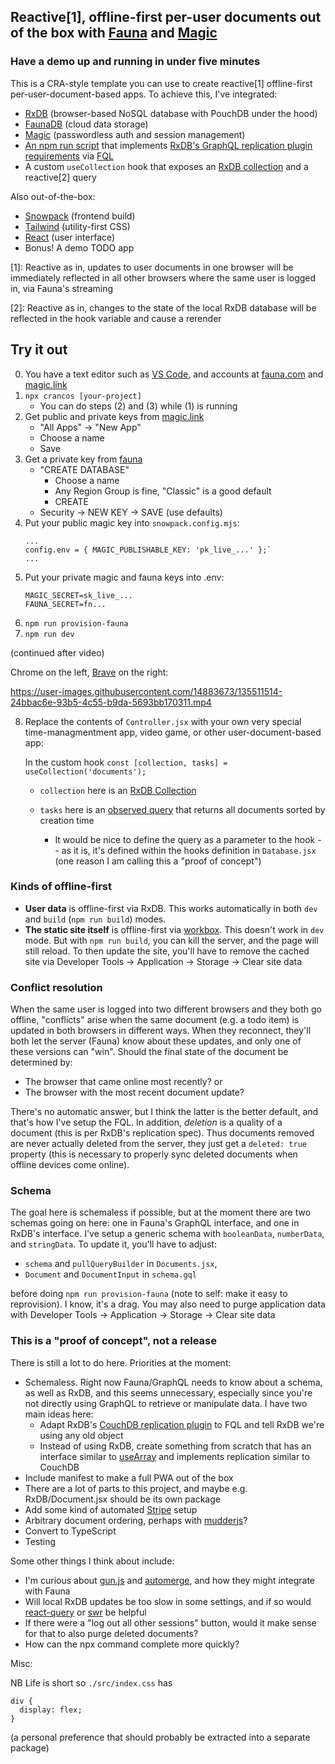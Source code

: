 ## Reactive[1], offline-first per-user documents out of the box with [Fauna](https://fauna.com) and [Magic](https://magic.link)

### Have a demo up and running in under five minutes

This is a CRA-style template you can use to create reactive[1] offline-first per-user-document-based apps.  To achieve this, I've integrated:
- [RxDB](https://rxdb.info/) (browser-based NoSQL database with PouchDB under the hood)
- [FaunaDB](https://fauna.com/) (cloud data storage)
- [Magic](https://magic.link/) (passwordless auth and session management)
- [An npm run script](https://github.com/jfrancos/crancos/blob/main/merge-with-snowpack-app-template-react/.scripts/create-UDFs.mjs) that implements [RxDB's GraphQL replication plugin requirements](https://rxdb.info/replication-graphql.html) via [FQL](https://docs.fauna.com/fauna/current/api/fql/cheat_sheet)
- A custom `useCollection` hook that exposes an [RxDB collection](https://rxdb.info/rx-collection.html) and a reactive[2] query

Also out-of-the-box:
- [Snowpack](https://www.snowpack.dev/) (frontend build)
- [Tailwind](https://tailwind.dev/) (utility-first CSS)
- [React](https://reactjs.org/) (user interface)
- Bonus!  A demo TODO app

[1]: Reactive as in, updates to user documents in one browser will be immediately reflected in all other browsers where the same user is logged in, via Fauna's streaming

[2]: Reactive as in, changes to the state of the local RxDB database will be reflected in the hook variable and cause a rerender

## Try it out

0. You have a text editor such as [VS Code](https://code.visualstudio.com/download), and accounts at [fauna.com](https://dashboard.fauna.com/accounts/register) and [magic.link](https://dashboard.magic.link/signup)
1. `npx crancos [your-project]`
   - You can do steps (2) and (3) while (1) is running
2. Get public and private keys from [magic.link](https://dashboard.magic.link/app/all_apps)
      - "All Apps" -> "New App"
      - Choose a name
      - Save
3. Get a private key from [fauna](https://dashboard.fauna.com/)
   - "CREATE DATABASE"
      - Choose a name
      - Any Region Group is fine, "Classic" is a good default
      - CREATE
   - Security -> NEW KEY -> SAVE (use defaults)
4. Put your public magic key into `snowpack.config.mjs`:
   ```
   ...
   config.env = { MAGIC_PUBLISHABLE_KEY: 'pk_live_...' };`
   ...
   ```
5. Put your private magic and fauna keys into .env:
   ```
   MAGIC_SECRET=sk_live_...
   FAUNA_SECRET=fn...
   ```
6. `npm run provision-fauna`
7. `npm run dev`

(continued after video)

Chrome on the left, [Brave](https://brave.com/) on the right:

https://user-images.githubusercontent.com/14883673/135511514-24bbac6e-93b5-4c55-b9da-5693bb170311.mp4

8. Replace the contents of `Controller.jsx` with your own very special time-managmentment app, video game, or other user-document-based app:
    
    In the custom hook `const [collection, tasks] = useCollection('documents');`
    
    - `collection` here is an [RxDB Collection](https://rxdb.info/rx-collection.html)
    
    - `tasks` here is an [observed query](https://rxdb.info/rx-query.html#observe-) that returns all documents sorted by creation time
      - It would be nice to define the query as a parameter to the hook -- as it is, it's defined within the hooks definition in `Database.jsx` (one reason I am calling this a "proof of concept")

### Kinds of offline-first

- **User data** is offline-first via RxDB.  This works automatically in both `dev` and `build` (`npm run build`) modes.
- **The static site itself** is offline-first via [workbox](https://developers.google.com/web/tools/workbox/modules/workbox-cli).  This doesn't work in `dev` mode.  But with `npm run build`, you can kill the server, and the page will still reload.  To then update the site, you'll have to remove the cached site via Developer Tools -> Application -> Storage -> Clear site data

### Conflict resolution

When the same user is logged into two different browsers and they both go offline, "conflicts" arise when the same document (e.g. a todo item) is updated in both browsers in different ways.  When they reconnect, they'll both let the server (Fauna) know about these updates, and only one of these versions can "win". Should the final state of the document be determined by:
- The browser that came online most recently?  or
- The browser with the most recent document update?

There's no automatic answer, but I think the latter is the better default, and that's how I've setup the FQL.
In addition, _deletion_ is a quality of a document (this is per RxDB's replication spec).  Thus documents removed are never actually deleted from the server, they just get a `deleted: true` property (this is necessary to properly sync deleted documents when offline devices come online).

### Schema

The goal here is schemaless if possible, but at the moment there are two schemas going on here: one in Fauna's GraphQL interface, and one in RxDB's interface.  I've setup a generic schema with `booleanData`, `numberData`, and `stringData`.  To update it, you'll have to adjust:

- `schema` and `pullQueryBuilder` in `Documents.jsx`, 
- `Document` and `DocumentInput` in `schema.gql`

before doing `npm run provision-fauna` (note to self: make it easy to reprovision).  I know, it's a drag.  You may also need to purge application data with Developer Tools -> Application -> Storage -> Clear site data

### This is a "proof of concept", not a release

There is still a lot to do here.  Priorities at the moment:
- Schemaless.  Right now Fauna/GraphQL needs to know about a schema, as well as RxDB, and this seems unnecessary, especially since you're not directly using GraphQL to retrieve or manipulate data.  I have two main ideas here:
   - Adapt RxDB's [CouchDB replication plugin](https://github.com/pubkey/rxdb/blob/master/src/plugins/replication-couchdb.ts) to FQL and tell RxDB we're using any old object
   - Instead of using RxDB, create something from scratch that has an interface similar to [useArray](https://github.com/kitze/react-hanger/blob/master/README-ARRAY.md#usearray) and implements replication similar to CouchDB
- Include manifest to make a full PWA out of the box
- There are a lot of parts to this project, and maybe e.g. RxDB/Document.jsx should be its own package
- Add some kind of automated [Stripe](https://stripe.com/) setup
- Arbitrary document ordering, perhaps with [mudderjs](https://github.com/fasiha/mudderjs)?
- Convert to TypeScript
- Testing

Some other things I think about include:
- I'm curious about [gun.js](https://github.com/amark/gun) and [automerge](https://github.com/automerge/automerge), and how they might integrate with Fauna
- Will local RxDB updates be too slow in some settings, and if so would [react-query](https://github.com/tannerlinsley/react-query) or [swr](https://github.com/vercel/swr) be helpful
- If there were a "log out all other sessions" button, would it make sense for that to also purge deleted documents?
- How can the npx command complete more quickly?

Misc:

NB Life is short so `./src/index.css` has
```
div {
  display: flex;
}
```
(a personal preference that should probably be extracted into a separate package)
